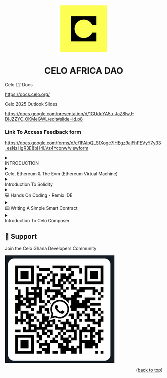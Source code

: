 <div align="center">
  <img src="https://github.com/eben619/Celo_Africa_Dao-Ghana_University_Tour/blob/main/celo_isotype.svg" alt="Celo Logo" width="150px">
<h1 >CELO AFRICA DAO</h1>
</div>

Celo L2 Docs

https://docs.celo.org/

Celo 2025 Outlook Slides

https://docs.google.com/presentation/d/1GUduYA5u-JaZ8lwJ-DlJZZYC_OKMeGWL/edit#slide=id.p8

### Link To Access Feedback form

https://docs.google.com/forms/d/e/1FAIpQLSfXogc7lHEgz9ajFhPEVyY7y33_esNzHgR3E8bH4LVz4Yconw/viewform

<details><summary><div align="">INTRODUCTION</div></summary><br>
  
### 🌐 What Is Web3?
Web3, also known as the decentralized web, represents the next generation of the internet, where users have control over their data and interactions are facilitated directly between parties without the need for intermediaries. Unlike Web2, which is dominated by centralized platforms, Web3 leverages blockchain technology to ensure transparency, security, and decentralization. It encompasses a wide array of technologies and concepts, including cryptocurrencies, smart contracts, decentralized finance (DeFi), and decentralized autonomous organizations (DAOs).

### Celo Foundation’s Role in the Web3 Ecosystem
Celo Foundation is at the forefront of the Web3 revolution, driving the adoption of decentralized finance and promoting financial inclusion worldwide. By leveraging blockchain technology, the foundation is working to create a more equitable and accessible financial system, paving the way for a future where everyone can participate in the global economy.

### 💱 Wallets & Transactions

<b>* What is a wallet</b><br>
  Wallets are tools that create accounts, manage keys, and help users transact on the Celo network.
  It's important to be careful when choosing a wallet because they manage your secret account keys. You should only use reputable wallets that are    well maintained by organizations/people that you trust.
  
<b>* Finding wallet applications</b><br>
  There are currently some compatible wallets for Celo and other EVM compatible networks.<br>
  Metamask <a href="https://metamask.io/download/" target='_blank'>Click Here To Download Metamask</a><br>

<b>* Connecting to Celo Alfajores testnet</b><br>
* <a href="http://alfajores.celoscan.io" rel="noreferrer">Celo's Alfajores Testnet Explorer</a>
* <a href="http://faucet.celo.org/alfajores" rel="noreferrer">Funding Your Wallet With Testnet Tokens</a>

</details>

<details><summary><div align="">Celo, Ethereum & The Evm (Ethereum Virtual Machine)</div></summary><br>
  
Ethereum is characterised by Turing completeness, as the EVM allows any computation to be performed if adequate resources are provided.
In simple terms  it is able to use its code base to perform virtually any task, as long as it has the correct instructions, enough time and processing power.

Ethereum started as a way to make a general-purpose blockchain that could be programmed for a variety of uses. But very quickly, Ethereum’s vision expanded to become a platform for programming DApps. DApps represent a broader perspective than smart contracts. A DApp is, at the very least, a smart contract and a web user interface. More broadly, a DApp is a web application that is built on top of open, decentralized, peer-to-peer infrastructure services.

In terms of programmability, Celo is similar to Ethereum. Both networks run the Ethereum Virtual Machine (EVM) to support smart contract functionality. This means that all programming languages, developer tooling and standards that target the EVM are relevant for both Celo and Ethereum.

A DApp is composed of at least:
* Smart contracts on a blockchain
* A web frontend user interface
  
### 🌐 Common Terms Used In Web3.

* Blockchain (A database maintained by a distributed set of computers that do not share a trust relationship or common ownership. This arrangement     is referred to as decentralized. The content of a blockchain's database, or ledger, is authenticated using cryptographic techniques, preventing     its contents being edited or removed except according to a protocol's consensus mechanism)
  
* Smart Contract (Smart contracts are intructions embeded within code which are executed automatically by a computer program or a transaction          protocol. They make actions such as transferring cryptocurrencies or other tokens possible.)
  
* Transactions (Ethereum transactions are network messages that include (among other things) a sender, recipient, value, and data payload.)
  
* Data Structures (Ethereum’s state is stored locally on each node as a database, which contains the transactions and system state in a serialized     hashed data structure called a Merkle Patricia Tree.)
  
* Gas (A step of execution of a smart contract. Different operations consume different amounts of gas. To prevent denial-of-service attacks,           transactions specify a maximum gas which bounds the steps of execution before a transaction is reverted.)
  
* Blocks (The unit of update to the blockchain. A block consists of a header identifying its position in the chain and other metadata, and a body      that contains a list of transactions, and data structures that describe the new state after executing those transactions.)
  
* Consensus and finality (Ethereum’s consensus rules are defined in the reference specification, the Yellow Paper <a       href="https://ethereum.github.io/yellowpaper/paper.pdf" rel="noreferrer">(see Further Reading)</a>

* Private Key (A private key is a long, randomly generated number that serves as a cryptographic key in blockchain networks. It is used to sign         transactions and prove ownership of blockchain addresses and the assets within them.)
  
* Public Key (A public key is a cryptographic code used to facilitate secure transactions and interactions on a blockchain network. It is derived       from a private key and can be openly shared without compromising the security of the associated assets.)
  
* Node (A node is a computer that runs the Ethereum client software and is connected to other nodes on the network. These nodes work together to       verify transactions )
  
* JSON-RPC (JSON-RPC is used to communicate with the node through a Web3 provider, a software component that exposes a JSON-RPC API to the client     application)
  
* Web3 Provider (Providers take JSON-RPC requests and return the response.)

* Contract ABI ( "ABI" stands for Application Binary Interface in the context of Ethereum smart contracts. It specifies how to interact with a smart contract deployed on the blockchain.)

</details>
<details><summary><div align="">Introduction To Solidity</div></summary><br>
  
Solidity is an EVM compatible language which supports a variety of data types that can be categorized mainly into value types and reference types. Other types such as function types and Tuples also exist.

<b>*Value Types</b>-
Boolean, Integers, Fixed Point Numbers, Address, Bytes, String, Enums.

<b>*Reference Types</b>-
Arrays, Structs, Mappings.

<b>*Other Types</b>-
Function types- Can be internal or external (e.g., function (uint) external returns (bool))<br>
Tuples- Group multiple values (e.g., (uint, string, address)).

### Basic Structure Of A Function In Solidity: 

<img src="https://github.com/eben619/Celo_Africa_Dao-Ghana_University_Tour/blob/main/function.avif" width="500px">


## 🔭 Learning Solidity

📕 Read the docs: <https://docs.soliditylang.org>

- [Primitive Data Types](https://solidity-by-example.org/primitives/)
- [Mappings](https://solidity-by-example.org/mapping/)
- [Structs](https://solidity-by-example.org/structs/)
- [Modifiers](https://solidity-by-example.org/function-modifier/)
- [Events](https://solidity-by-example.org/events/)
- [Inheritance](https://solidity-by-example.org/inheritance/)
- [Payable](https://solidity-by-example.org/payable/)
- [Fallback](https://solidity-by-example.org/fallback/)

📧 Learn the [Solidity globals and units](https://solidity.readthedocs.io/en/v0.8.19/units-and-global-variables.html)

</details>
<details><summary><div align="">💻 Hands On Coding - Remix IDE</div></summary><br>
  
* REQUIREMENTS
  * Web Browser (Chrome)
  * Internet Connection
  * Web3 Wallet (MetaMask)
  
### Remix Interface (overview)
  

  <img src="https://github.com/eben619/Celo_Africa_Dao-Ghana_University_Tour/blob/main/Remix.png">

 Visit <a href="https://remix.ethereum.org/">REMIX IDE</a> to use this IDE.<br> 
  The Remix interface can be broken down into 3 main sections-
* Sidebar (Section 1)
    * File explorer - This is where you can create, open, and save files.
    * Search - This is where you can search in your files.
    * Solidity Compiler - This is where you can compile your smart contract.
    * Deploy & Run Transactions - This is where you can deploy and interact with your smart contract.
    * Solidity Unit Testing - This is where you can run unit tests for your smart contract.

* Editor (Section 2) - This is where you can write your smart contract code.
* Terminal (Section 3) - This is where you will see outputs from different actions like compiling, deploying, and running tests.

* Contract Structure
  * SPDX License Identifier
  * Pragmas
  * Imports
  * Comments
  * State Variables
  * Contract Storage
  * Constructor function
  * Functions

</details>
<details><summary><div align="">⌨️ Writing A Simple Smart Contract</div></summary><br>
  
```

// SPDX-License-Identifier: MIT
// Compatible with OpenZeppelin Contracts ^5.0.0
pragma solidity ^0.8.20;

import "@openzeppelin/contracts/token/ERC20/ERC20.sol";

contract Ebenezer is ERC20 {
    constructor() ERC20("Ebenezer", "$EBN") {
        _mint(msg.sender, 100000 * 10 ** decimals());
    }
}


```
<detail>
<summary>Without the imports from openzeppelin a normal ERC20 contract would look like this.</summary>


```
// SPDX-License-Identifier: MIT
pragma solidity ^0.8.20;

contract EbenezerToken {
    string public name = "Ebenezer";
    string public symbol = "EBN";
    uint8 public decimals = 18;
    uint256 public totalSupply;

    mapping(address => uint256) private balances;
    mapping(address => mapping(address => uint256)) private allowances;

    event Transfer(address indexed from, address indexed to, uint256 value);
    event Approval(address indexed owner, address indexed spender, uint256 value);

    constructor() {
        totalSupply = 10000 * 10 ** uint256(decimals);
        balances[msg.sender] = totalSupply;
        emit Transfer(address(0), msg.sender, totalSupply);
    }

    function balanceOf(address account) public view returns (uint256) {
        return balances[account];
    }

    function transfer(address recipient, uint256 amount) public returns (bool) {
        require(recipient != address(0), "Transfer to the zero address");
        require(balances[msg.sender] >= amount, "Transfer amount exceeds balance");

        balances[msg.sender] -= amount;
        balances[recipient] += amount;
        emit Transfer(msg.sender, recipient, amount);
        return true;
    }

    function approve(address spender, uint256 amount) public returns (bool) {
        require(spender != address(0), "Approve to the zero address");

        allowances[msg.sender][spender] = amount;
        emit Approval(msg.sender, spender, amount);
        return true;
    }

    function allowance(address owner, address spender) public view returns (uint256) {
        return allowances[owner][spender];
    }

    function transferFrom(address sender, address recipient, uint256 amount) public returns (bool) {
        require(sender != address(0), "Transfer from the zero address");
        require(recipient != address(0), "Transfer to the zero address");
        require(balances[sender] >= amount, "Transfer amount exceeds balance");
        require(allowances[sender][msg.sender] >= amount, "Transfer amount exceeds allowance");

        balances[sender] -= amount;
        balances[recipient] += amount;
        allowances[sender][msg.sender] -= amount;
        emit Transfer(sender, recipient, amount);
        return true;
    }

    function mint(address account, uint256 amount) public returns (bool) {
        require(account != address(0), "Mint to the zero address");

        totalSupply += amount;
        balances[account] += amount;
        emit Transfer(address(0), account, amount);
        return true;
    }

    function burn(uint256 amount) public returns (bool) {
        require(balances[msg.sender] >= amount, "Burn amount exceeds balance");

        totalSupply -= amount;
        balances[msg.sender] -= amount;
        emit Transfer(msg.sender, address(0), amount);
        return true;
    }
}


```
</detail>

### 📚 Syntax Explanation

<b>
Inheritance in Solidity allows a contract to use the functions, events, and state variables of another contract. This enables code reuse and modularity. 
</b>

When Ebenezer inherits from ERC20, it means that Ebenezer will have all the functionalities of the ERC20 contract, such as token transfer, balance checking, and allowance handling.

<b>contract Ebenezer:</b>
This declares a new contract named Ebenezer.

<b>is ERC20:</b>
The keyword is indicates that the Ebenezer contract inherits from another contract, in this case, the ERC20 contract.
The imported ERC20 contract is provided by OpenZeppelin that implements the standard ERC20 token functionality.
The syntax constructor() ERC20("Ebenezer", "EBN") is actually shorthand for calling the constructor of the inherited ERC20 contract. Here’s a detailed explanation:

<b>*constructor():</B>
Declares the constructor function of the EbenezerToken contract.

<b>*ERC20("Ebenezer", "EBN"):</b>
Calls the constructor of the parent ERC20 contract, passing in the name and symbol for the token.

In essence, this constructor setup ensures that when the EbenezerToken is deployed, it is properly initialized as an ERC20 token with the specified name and symbol, and it also creates the initial token supply.

The line <b>_mint(msg.sender, 100000 * 10 ** decimals())</b> in an ERC20 contract mints new tokens and assigns them to the deployer's address. Here's a breakdown of what each part does:

<b>_mint:</b> 
This function is an internal function provided by OpenZeppelin's ERC20 contract. It creates new tokens and assigns them to a specified address, increasing the total supply of tokens.

<b>msg.sender:</b>
This is a global variable in Solidity that refers to the address that is currently calling the function. In the context of a constructor, msg.sender is the address that deployed the contract.

<b>10000 * 10 ** decimals():</b> This calculates the number of tokens to be minted, taking into account the token's decimal places. Here's how this calculation works:

<b>decimals()</b> is a function in the ERC20 contract that returns the number of decimal places the token uses, typically 18 for most ERC20 tokens.

<b>10 ** decimals()</b> calculates 10 to the power of the number of decimals, which in the case of 18 decimals would be 10^18.

<b>10000 * 10 ** decimals()</b> then multiplies 10,000 by 10^18 to get the total number of smallest units (often called "wei" in the context of ERC20 tokens) for 10,000 tokens.

Simple Escrow Smart Contract

```
// SPDX-License-Identifier: MIT
pragma solidity ^0.8.0;

contract Escrow {
    address public buyer;
    address public seller;
    address public escrowAgent;
    uint public amount;
    bool public fundsDeposited;
    bool public transactionComplete;

    constructor(address _buyer, address _seller) {
        buyer = _buyer;
        seller = _seller;
        escrowAgent = msg.sender; // deployer is the escrow agent
    }

    modifier onlyEscrowAgent() {
        require(msg.sender == escrowAgent, "Only escrow agent allowed");
        _;
    }

    modifier onlyBuyer() {
        require(msg.sender == buyer, "Only buyer allowed");
        _;
    }

    function deposit() external payable onlyBuyer {
        require(!fundsDeposited, "Funds already deposited");
        require(msg.value > 0, "Must send some ETH");
        amount = msg.value;
        fundsDeposited = true;
    }

    function releaseFundsToSeller() external onlyEscrowAgent {
        require(fundsDeposited, "No funds deposited");
        require(!transactionComplete, "Transaction already complete");

        transactionComplete = true;
        payable(seller).transfer(amount);
    }

    function refundBuyer() external onlyEscrowAgent {
        require(fundsDeposited, "No funds to refund");
        require(!transactionComplete, "Transaction already complete");

        transactionComplete = true;
        payable(buyer).transfer(amount);
    }
}

```

### 🔧 Compile the Contract
With the contract above as the active tab in the Editor, compile the contract.
A quick way to compile is to hit ctrl + s. You can also compile by going to the Solidity compiler and clicking the compile button, or by right clicking a file in the File Explorer, or by clicking the play button at the top of the Editor.

### 🚀 Deploying the contract
Go to the Deploy & Run Transactions plugin at the sidebar section.
At the top of this plugin is the Environment select box. Here you choose Injected Provider which is used to connect Remix with a Browser Wallet (e.g. Metamask) which is generally for deploying to a public network.
Make sure you have switched your wallet network to Celo's Alfajores Testnet. Deploy your contract and approve the contract creation transaction from the MetaMask pop-up then wait for the confirmation pop-up.
With the deployment done, we can go ahead and verify the smart contract too.

  
### References for Solidity

<https://docs.soliditylang.org/en/latest/>

</details>
<details><summary><div align="">Introduction To Celo Composer</div></summary><br>
  
<a href="https://github.com/celo-org/celo-composer/blob/main/README.md">CELO COMPOSER</a>

Celo Composer allows you to quickly build, deploy, and iterate on decentralized applications using Celo. It provides a number of frameworks, examples, and Celo specific functionality to help you get started with your next dApp.

* Prerequisites
   * <a href='https://nodejs.org/en/download/package-manager'>Node.js (v20 or higher)</a>
   * <a href="https://git-scm.com/downloads">Git (v2.38 or higher)</a>

</details>

## 🤝 Support

Join the Celo Ghana Developers Community

<img width="350px" src="https://github.com/eben619/Celo_Africa_Dao-Ghana_University_Tour/blob/main/CeloGhanaCommunity.jpg" align="center" alt="Celo Ghana WhatsApp"/>



<p align="right">(<a href="#top">back to top</a>)</p>
